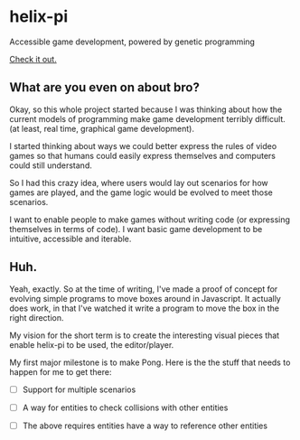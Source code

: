 # helix-pi
Accessible game development, powered by genetic programming

[Check it out.](http://www.helix-pi.net)

What are you even on about bro?
---

Okay, so this whole project started because I was thinking about how the current models of programming make game development terribly difficult. (at least, real time, graphical game development).

I started thinking about ways we could better express the rules of video games so that humans could easily express themselves and computers could still understand.

So I had this crazy idea, where users would lay out scenarios for how games are played, and the game logic would be evolved to meet those scenarios.

I want to enable people to make games without writing code (or expressing themselves in terms of code). I want basic game development to be intuitive, accessible and iterable.

Huh.
---

Yeah, exactly. So at the time of writing, I've made a proof of concept for evolving simple programs to move boxes around in Javascript. It actually does work, in that I've watched it write a program to move the box in the right direction.

My vision for the short term is to create the interesting visual pieces that enable helix-pi to be used, the editor/player.

My first major milestone is to make Pong. Here is the the stuff that needs to happen for me to get there:

 - [ ] Support for multiple scenarios
 - [ ] A way for entities to check collisions with other entities
 - [ ] The above requires entities have a way to reference other entities

